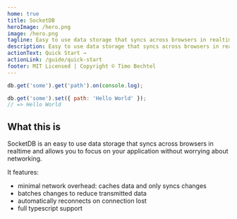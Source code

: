 ```yaml
---
home: true
title: SocketDB
heroImage: /hero.png
image: /hero.png
tagline: Easy to use data storage that syncs across browsers in realtime.
description: Easy to use data storage that syncs across browsers in realtime.
actionText: Quick Start →
actionLink: /guide/quick-start
footer: MIT Licensed | Copyright © Timo Bechtel
---
```


<!-- prettier-ignore -->
```js
db.get('some').get('path').on(console.log);

db.get('some').set({ path: 'Hello World' });
// => Hello World
```

## What this is

SocketDB is an easy to use data storage that syncs across browsers in realtime
and allows you to focus on your application without worrying about networking.

It features:

- minimal network overhead: caches data and only syncs changes
- batches changes to reduce transmitted data
- automatically reconnects on connection lost
- full typescript support
